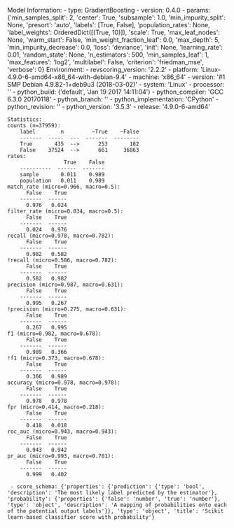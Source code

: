 Model Information:
	 - type: GradientBoosting
	 - version: 0.4.0
	 - params: {'min_samples_split': 2, 'center': True, 'subsample': 1.0, 'min_impurity_split': None, 'presort': 'auto', 'labels': [True, False], 'population_rates': None, 'label_weights': OrderedDict([(True, 10)]), 'scale': True, 'max_leaf_nodes': None, 'warm_start': False, 'min_weight_fraction_leaf': 0.0, 'max_depth': 5, 'min_impurity_decrease': 0.0, 'loss': 'deviance', 'init': None, 'learning_rate': 0.01, 'random_state': None, 'n_estimators': 500, 'min_samples_leaf': 1, 'max_features': 'log2', 'multilabel': False, 'criterion': 'friedman_mse', 'verbose': 0}
	Environment:
	 - revscoring_version: '2.2.2'
	 - platform: 'Linux-4.9.0-6-amd64-x86_64-with-debian-9.4'
	 - machine: 'x86_64'
	 - version: '#1 SMP Debian 4.9.82-1+deb9u3 (2018-03-02)'
	 - system: 'Linux'
	 - processor: ''
	 - python_build: ('default', 'Jan 19 2017 14:11:04')
	 - python_compiler: 'GCC 6.3.0 20170118'
	 - python_branch: ''
	 - python_implementation: 'CPython'
	 - python_revision: ''
	 - python_version: '3.5.3'
	 - release: '4.9.0-6-amd64'
	
	Statistics:
	counts (n=37959):
		label        n         ~True    ~False
		-------  -----  ---  -------  --------
		True       435  -->      253       182
		False    37524  -->      661     36863
	rates:
		              True    False
		----------  ------  -------
		sample       0.011    0.989
		population   0.011    0.989
	match_rate (micro=0.966, macro=0.5):
		  False    True
		-------  ------
		  0.976   0.024
	filter_rate (micro=0.034, macro=0.5):
		  False    True
		-------  ------
		  0.024   0.976
	recall (micro=0.978, macro=0.782):
		  False    True
		-------  ------
		  0.982   0.582
	!recall (micro=0.586, macro=0.782):
		  False    True
		-------  ------
		  0.582   0.982
	precision (micro=0.987, macro=0.631):
		  False    True
		-------  ------
		  0.995   0.267
	!precision (micro=0.275, macro=0.631):
		  False    True
		-------  ------
		  0.267   0.995
	f1 (micro=0.982, macro=0.678):
		  False    True
		-------  ------
		  0.989   0.366
	!f1 (micro=0.373, macro=0.678):
		  False    True
		-------  ------
		  0.366   0.989
	accuracy (micro=0.978, macro=0.978):
		  False    True
		-------  ------
		  0.978   0.978
	fpr (micro=0.414, macro=0.218):
		  False    True
		-------  ------
		  0.418   0.018
	roc_auc (micro=0.943, macro=0.943):
		  False    True
		-------  ------
		  0.943   0.942
	pr_auc (micro=0.993, macro=0.701):
		  False    True
		-------  ------
		  0.999   0.402
	
	 - score_schema: {'properties': {'prediction': {'type': 'bool', 'description': 'The most likely label predicted by the estimator'}, 'probability': {'properties': {'false': 'number', 'true': 'number'}, 'type': 'object', 'description': 'A mapping of probabilities onto each of the potential output labels'}}, 'type': 'object', 'title': 'Scikit learn-based classifier score with probability'}

